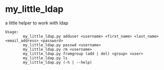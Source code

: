 my_little_ldap
==============

a little helper to work with ldap

	Usage:
	    	my_little_ldap.py adduser <username> <first_name> <last_name> <email_address> <password>
	     	my_little_ldap.py passwd <username>
	    	my_little_ldap.py rm <username>
	      	my_little_ldap.py fromgroup (add | del) <group> <user>
	     	my_little_ldap.py ls
	    	my_little_ldap.py (-h | --help)

